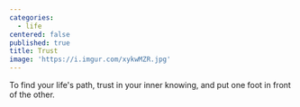 ```yaml
---
categories:
  - life
centered: false
published: true
title: Trust
image: 'https://i.imgur.com/xykwMZR.jpg'
---
```

To find your life's path,
trust in your inner knowing,
and put one foot 
in front of the other.
